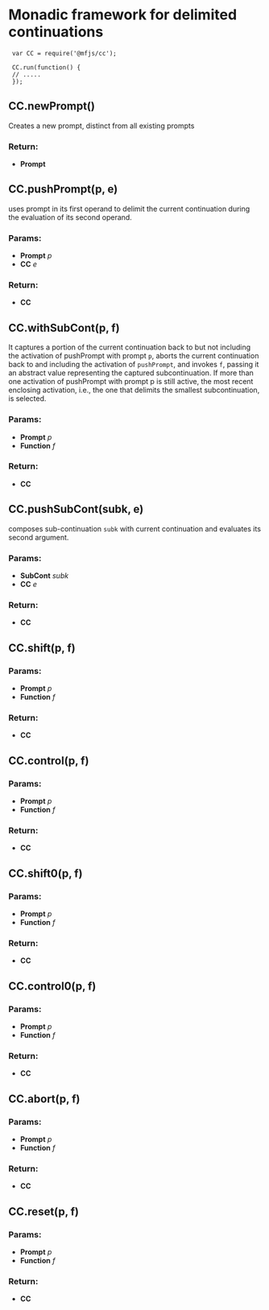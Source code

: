 

<!-- Start index.js -->

# Monadic framework for delimited continuations

     var CC = require('@mfjs/cc');

     CC.run(function() {
     // .....
     });

## CC.newPrompt()

Creates a new prompt, distinct from all existing prompts

### Return:

* **Prompt** 

## CC.pushPrompt(p, e)

uses prompt in its first operand to delimit the current continuation during
the evaluation of its second operand.

### Params:

* **Prompt** *p* 
* **CC** *e* 

### Return:

* **CC** 

## CC.withSubCont(p, f)

It captures a portion of the current continuation back to 
but not including the activation of pushPrompt with prompt `p`, aborts the
current continuation back to and including the activation of `pushPrompt`, and
invokes `f`, passing it an abstract value representing the captured subcontinuation.
If more than one activation of pushPrompt with prompt p is still active,
the most recent enclosing activation, i.e., the one that delimits the smallest
subcontinuation, is selected.

### Params:

* **Prompt** *p* 
* **Function** *f* 

### Return:

* **CC** 

## CC.pushSubCont(subk, e)

composes sub-continuation `subk` with current continuation and evaluates its second argument.

### Params:

* **SubCont** *subk* 
* **CC** *e* 

### Return:

* **CC** 

## CC.shift(p, f)

### Params:

* **Prompt** *p* 
* **Function** *f* 

### Return:

* **CC** 

## CC.control(p, f)

### Params:

* **Prompt** *p* 
* **Function** *f* 

### Return:

* **CC** 

## CC.shift0(p, f)

### Params:

* **Prompt** *p* 
* **Function** *f* 

### Return:

* **CC** 

## CC.control0(p, f)

### Params:

* **Prompt** *p* 
* **Function** *f* 

### Return:

* **CC** 

## CC.abort(p, f)

### Params:

* **Prompt** *p* 
* **Function** *f* 

### Return:

* **CC** 

## CC.reset(p, f)

### Params:

* **Prompt** *p* 
* **Function** *f* 

### Return:

* **CC** 

<!-- End index.js -->

